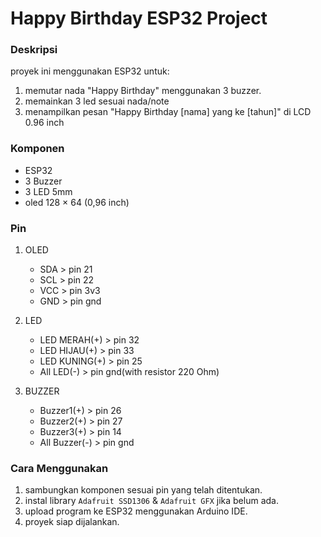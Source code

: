 # Happy Birthday ESP32 Project

### Deskripsi
proyek ini menggunakan ESP32 untuk:
1. memutar nada "Happy Birthday" menggunakan 3 buzzer.
2. memainkan 3 led sesuai nada/note
3. menampilkan pesan "Happy Birthday [nama] yang ke [tahun]" di LCD 0.96 inch

### Komponen
- ESP32
- 3 Buzzer
- 3 LED 5mm
- oled 128 × 64 (0,96 inch)

### Pin
1. OLED
   - SDA > pin 21
   - SCL > pin 22
   - VCC > pin 3v3
   - GND > pin gnd
2. LED
   - LED MERAH(+) > pin 32
   - LED HIJAU(+) > pin 33
   - LED KUNING(+) > pin 25
   - All LED(-) > pin gnd(with resistor 220 Ohm)
     
3. BUZZER
   - Buzzer1(+) > pin 26
   - Buzzer2(+) > pin 27
   - Buzzer3(+) > pin 14
   - All Buzzer(-) > pin gnd

   
### Cara Menggunakan
1. sambungkan komponen sesuai pin yang telah ditentukan.
2. instal library `Adafruit SSD1306` & `Adafruit GFX` jika belum ada.
3. upload program ke ESP32 menggunakan Arduino IDE.
4. proyek siap dijalankan.
